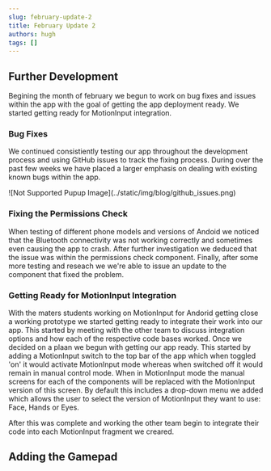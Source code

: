 ```yaml
---
slug: february-update-2
title: February Update 2
authors: hugh
tags: []
---
```


## Further Development

Begining the month of february we begun to work on bug fixes and issues within the app with the goal of getting the app deployment ready. We started getting ready for MotionInput integration.

### Bug Fixes

We continued consistiently testing our app throughout the development process and using GitHub issues to track the fixing process. During over the past few weeks we have placed a larger emphasis on dealing with existing known bugs within the app.

<div class="img-center"> ![Not Supported Pupup Image](../static/img/blog/github_issues.png) </div>

### Fixing the Permissions Check

When testing of different phone models and versions of Andoid we noticed that the Bluetooth connectivity was not working correctly and sometimes even causing the app to crash. After further investigation we deduced that the issue was within the permissions check component. Finally, after some more testing and reseach we we're able to issue an update to the component that fixed the problem.

### Getting Ready for MotionInput Integration

With the maters students working on MotionInput for Andorid getting close a working prototype we started getting ready to integrate their work into our app. This started by meeting with the other team to discuss integration options and how each of the respective code bases worked. Once we decided on a plaan we begun with getting our app ready. This started by adding a MotionInput switch to the top bar of the app which when toggled 'on' it would activate MotionInput mode whereas when switched off it would remain in manual control mode. When in MotionInput mode the manual screens for each of the components will be replaced with the MotionInput version of this screen. By default this includes a drop-down menu we added which allows the user to select the version of MotionInput they want to use: Face, Hands or Eyes.

After this was complete and working the other team begin to integrate their code into each MotionInput fragment we creared.

## Adding the Gamepad
